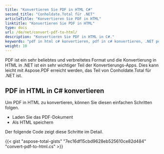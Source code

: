 ```yaml
---
title: "Konvertieren Sie PDF in HTML C#"
second_title: "Conholdate.Total für .NET"
articleTitle: "Konvertieren Sie PDF in HTML"
linktitle: "Konvertieren Sie PDF in HTML"
type: docs
url: /de/net/convert-pdf-to-html/
description: "Konvertieren Sie PDF in HTML in C#."
keywords: "pdf in html c# konvertieren, pdf in c# konvertieren, .NET pdf in html konvertieren, pdf in html asp .net"
weight: 10
---
```


PDF ist ein sehr beliebtes und verbreitetes Format und die Konvertierung in HTML in .NET ist ein sehr wichtiger Teil der Konvertierungs-Apps. Dies kann leicht mit Aspose.PDF erreicht werden, das Teil von Conholdate.Total für .NET ist.

## **PDF in HTML in C# konvertieren**
Um PDF in HTML zu konvertieren, können Sie diesen einfachen Schritten folgen.

- Laden Sie das PDF-Dokument
- Als HTML speichern

Der folgende Code zeigt diese Schritte im Detail.

{{< gist "aspose-total-gists" "7ec16df15cbd9628eb525610ce82d484" "convert-pdf-to-html.cs" >}}
